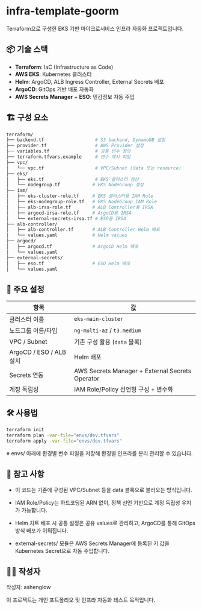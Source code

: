 # infra-template-goorm

Terraform으로 구성한 EKS 기반 마이크로서비스 인프라 자동화 프로젝트입니다.

## 📦 기술 스택

- **Terraform**: IaC (Infrastructure as Code)
- **AWS EKS**: Kubernetes 클러스터
- **Helm**: ArgoCD, ALB Ingress Controller, External Secrets 배포
- **ArgoCD**: GitOps 기반 배포 자동화
- **AWS Secrets Manager** + **ESO**: 민감정보 자동 주입

## 🏗️ 구성 요소

```bash
terraform/
├── backend.tf                   # S3 backend, DynamoDB 설정
├── provider.tf                  # AWS Provider 설정
├── variables.tf                 # 공통 변수 정의
├── terraform.tfvars.example     # 변수 예시 파일
├── vpc/
│   └── vpc.tf                   # VPC/Subnet (data 또는 resource)
├── eks/
│   ├── eks.tf                   # EKS 클러스터 생성
│   └── nodegroup.tf            # EKS NodeGroup 생성
├── iam/
│   ├── eks-cluster-role.tf     # EKS 클러스터용 IAM Role
│   ├── eks-nodegroup-role.tf   # EKS NodeGroup IAM Role
│   ├── alb-irsa-role.tf        # ALB Controller용 IRSA
│   ├── argocd-irsa-role.tf     # ArgoCD용 IRSA
│   └── external-secrets-irsa.tf # ESO용 IRSA
├── alb-controller/
│   ├── alb-controller.tf       # ALB Controller Helm 배포
│   └── values.yaml             # Helm values
├── argocd/
│   ├── argocd.tf               # ArgoCD Helm 배포
│   └── values.yaml
├── external-secrets/
│   ├── eso.tf                  # ESO Helm 배포
│   └── values.yaml
```

## 📌 주요 설정
| 항목                    | 값                                               |
| --------------------- | ----------------------------------------------- |
| 클러스터 이름               | `eks-main-cluster`                              |
| 노드그룹 이름/타입            | `ng-multi-az` / `t3.medium`                     |
| VPC / Subnet          | 기존 구성 활용 (`data` 블록)                            |
| ArgoCD / ESO / ALB 설치 | Helm 배포                                         |
| Secrets 연동            | AWS Secrets Manager + External Secrets Operator |
| 계정 독립성                | IAM Role/Policy 선언형 구성 + 변수화                    |

## 🛠️ 사용법
```bash
terraform init
terraform plan -var-file="envs/dev.tfvars"
terraform apply -var-file="envs/dev.tfvars"
```
※ envs/ 아래에 환경별 변수 파일을 저장해 환경별 인프라를 분리 관리할 수 있습니다.

## 📎 참고 사항
- 이 코드는 기존에 구성된 VPC/Subnet 등을 data 블록으로 불러오는 방식입니다.

- IAM Role/Policy는 하드코딩된 ARN 없이, 정책 선언 기반으로 계정 독립성 유지가 가능합니다.

- Helm 차트 배포 시 공통 설정은 공유 values로 관리하고, ArgoCD를 통해 GitOps 방식 배포가 이뤄집니다.

- external-secrets/ 모듈은 AWS Secrets Manager에 등록된 키 값을 Kubernetes Secret으로 자동 주입합니다.

## 🧑‍💻 작성자
작성자: ashenglow

이 프로젝트는 개인 포트폴리오 및 인프라 자동화 테스트 목적입니다.


